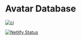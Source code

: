 # Avatar Database

[![ci](https://github.com/AnonymousX86/avatar-database/actions/workflows/ci.yml/badge.svg)](https://github.com/AnonymousX86/avatar-database/actions/workflows/ci.yml)

[![Netlify Status](https://api.netlify.com/api/v1/badges/2309d6c3-dd8c-4b0d-b1a3-44db14352f90/deploy-status)](https://app.netlify.com/sites/avatar-database/deploys)

